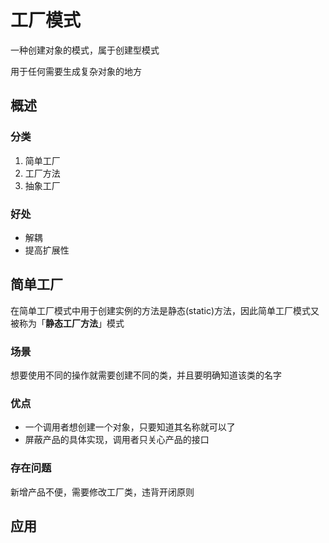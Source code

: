 # 工厂模式

一种创建对象的模式，属于创建型模式

用于任何需要生成复杂对象的地方

## 概述

### 分类

1. 简单工厂
2. 工厂方法
3. 抽象工厂

### 好处

* 解耦
* 提高扩展性

## 简单工厂

在简单工厂模式中用于创建实例的方法是静态(static)方法，因此简单工厂模式又被称为「**静态工厂方法**」模式

### 场景

想要使用不同的操作就需要创建不同的类，并且要明确知道该类的名字

### 优点

- 一个调用者想创建一个对象，只要知道其名称就可以了
- 屏蔽产品的具体实现，调用者只关心产品的接口

### 存在问题

新增产品不便，需要修改工厂类，违背开闭原则

## 应用

